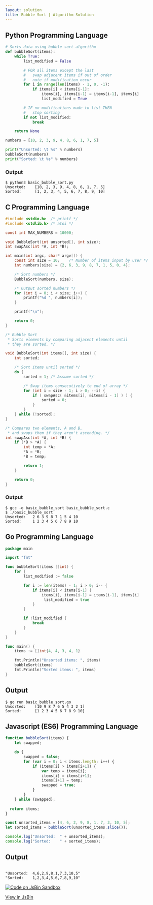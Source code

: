 ```yaml
---
layout: solution
title: Bubble Sort | Algorithm Solution
---
```


## Python Programming Language

~~~python
# Sorts data using bubble sort algorithm
def bubbleSort(items):
    while True:
        list_modified = False

        # FOR all items except the last
        #   swap adjacent items if out of order
        #   note if modification occur
        for i in range(len(items) - 1, 0, -1):
            if items[i] < items[i-1]:
                items[i], items[i-1] = items[i-1], items[i]
                list_modified = True

        # IF no modifications made to list THEN
        #   stop sorting
        if not list_modified:
            break

    return None

numbers = [10, 2, 3, 9, 4, 8, 6, 1, 7, 5]

print("Unsorted: \t %s" % numbers)
bubbleSort(numbers)
print("Sorted: \t %s" % numbers) 

~~~

### Output

~~~
$ python3 basic_bubble_sort.py
Unsorted: 	 [10, 2, 3, 9, 4, 8, 6, 1, 7, 5]
Sorted: 	 [1, 2, 3, 4, 5, 6, 7, 8, 9, 10]
~~~

## C Programming Language

~~~c
#include <stdio.h>  /* printf */
#include <stdlib.h> /* atoi */

const int MAX_NUMBERS = 10000;

void BubbleSort(int unsorted[], int size);
int swapAsc(int *A, int *B);

int main(int argc, char* argv[]) {
	const int size = 10;	/* Number of items input by user */ 
	int numbers[size] = {2, 6, 3, 9, 8, 7, 1, 5, 0, 4};

    /* Sort numbers */
    BubbleSort(numbers, size);

    /* Output sorted numbers */
    for (int i = 0; i < size; i++) {
        printf("%d ", numbers[i]);
    }

    printf("\n");

    return 0;
}

/* Bubble Sort
 * Sorts elements by comparing adjacent elements until 
 * they are sorted. */

void BubbleSort(int items[], int size) { 	
	int sorted;

    /* Sort items until sorted */
    do {
    	sorted = 1; /* Assume sorted */

        /* Swap items consecutively to end of array */
        for (int i = size - 1; i > 0; --i) {
            if ( swapAsc( &items[i], &items[i - 1] ) ) {
                sorted = 0; 
            }
        }  
    } while (!sorted);
}

/* Compares two elements, A and B,
 * and swaps them if they aren't ascending. */
int swapAsc(int *A, int *B) {
    if (*B > *A) {
        int temp = *A;
        *A = *B;
        *B = temp;

        return 1;
    }

    return 0;
}
~~~

### Output

~~~
$ gcc -o basic_bubble_sort basic_bubble_sort.c 
$ ./basic_bubble_sort
Unsorted: 	2 6 3 9 8 7 1 5 4 10
Sorted: 	1 2 3 4 5 6 7 8 9 10
~~~

## Go Programming Language

~~~go
package main

import "fmt"

func bubbleSort(items []int) {
    for {
        list_modified := false

        for i := len(items) - 1; i > 0; i-- {
            if items[i] < items[i-1] {
                items[i], items[i-1] = items[i-1], items[i]
                 list_modified = true
            }
        }

        if !list_modified {
            break
        }
    }
}

func main() {
    items := []int{4, 4, 3, 4, 1}

    fmt.Println("Unsorted items: ", items)
    bubbleSort(items)
    fmt.Println("Sorted items: ", items)
}
~~~

## Output

~~~
$ go run basic_bubble_sort.go
Unsorted: 	 [10 9 8 7 6 5 4 3 2 1]
Sorted: 	 [1 2 3 4 5 6 7 8 9 10]
~~~

## Javascript (ES6) Programming Language

~~~js
function bubbleSort(items) {
    let swapped;

    do {
        swapped = false;
        for (var i = 0; i < items.length; i++) {
            if (items[i] > items[i+1]) {
                var temp = items[i];
                items[i] = items[i+1];
                items[i+1] = temp;
                swapped = true;
            }
        }
    } while (swapped);
  
  return items;
}

const unsorted_items = [4, 6, 2, 9, 8, 1, 7, 3, 10, 5];
let sorted_items = bubbleSort(unsorted_items.slice());

console.log("Unsorted:  " + unsorted_items);
console.log("Sorted:    " + sorted_items);
~~~

## Output

<section id="jsbin">

<div class="jsbin highlighter-rouge"><pre class="highlight"><code>
"Unsorted:  4,6,2,9,8,1,7,3,10,5"
"Sorted:    1,2,3,4,5,6,7,8,9,10"
</code></pre></div>

<a href="https://jsbin.com/liceci/edit?js,console" class="jsbin">
<img src="/jsbin.svg" alt="Code on JsBin Sandbox" class="jsbin icon"/> <p>View in JsBin</p>
</a> 

</section>